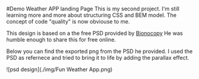 #Demo Weather APP landing Page
This is my second project. I'm still learning more and more about structuring CSS and BEM model. The concept of code "quality" is now obviouse to me. 

This design is based on a the free PSD provided by [Bionocopy](https://gumroad.com/bionocopy)
He was humble enough to share this for free online. 

Below you can find the exported png from the PSD he provided. I used the PSD as refernece and tried to bring it to life by adding the parallax effect. 

![psd design](./img/Fun Weather App.png)